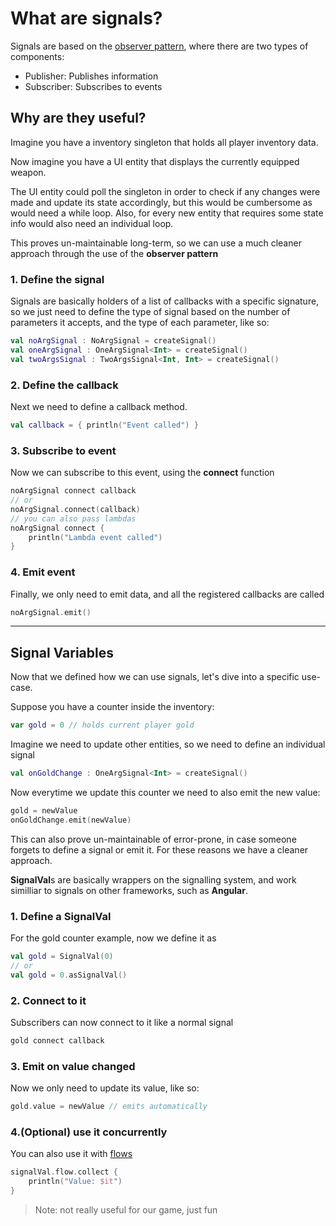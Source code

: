 # What are signals?

Signals are based on the [observer pattern](https://refactoring.guru/design-patterns/observer "‌"), 
where there are two types of components:
* Publisher: Publishes information
* Subscriber: Subscribes to events

## Why are they useful?
Imagine you have a inventory singleton that holds all player inventory data.

Now imagine you have a UI entity that displays the currently equipped weapon.

The UI entity could poll the singleton in order to check if any changes were made
and update its state accordingly, but this would be cumbersome as would need a 
while loop. Also, for every new entity that requires some state info would also need
an individual loop.

This proves un-maintainable long-term, so we can use a much
cleaner approach through the use of the **observer pattern**

### 1. Define the signal
Signals are basically holders of a list of callbacks with a specific signature,
so we just need to define the type of signal based on the number of parameters it accepts,
and the type of each parameter, like so:

````kotlin
val noArgSignal : NoArgSignal = createSignal()
val oneArgSignal : OneArgSignal<Int> = createSignal()
val twoArgsSignal : TwoArgsSignal<Int, Int> = createSignal()
````
### 2. Define the callback
Next we need to define a callback method.
````kotlin
val callback = { println("Event called") }
````
### 3. Subscribe to event
Now we can subscribe to this event, using the **connect** function
````kotlin
noArgSignal connect callback
// or
noArgSignal.connect(callback)
// you can also pass lambdas
noArgSignal connect {
    println("Lambda event called")
}
````
### 4. Emit event
Finally, we only need to emit data, and all the registered callbacks are called
````kotlin
noArgSignal.emit()
````
---
## Signal Variables
Now that we defined how we can use signals, let's dive into a specific use-case.

Suppose you have a counter inside the inventory:
````kotlin
var gold = 0 // holds current player gold
````
Imagine we need to update other entities, so we need to define an individual signal
````kotlin
val onGoldChange : OneArgSignal<Int> = createSignal()
````
Now everytime we update this counter we need to also emit the new value:
````kotlin
gold = newValue
onGoldChange.emit(newValue)
````
This can also prove un-maintainable of error-prone, in case someone forgets to define a signal or emit it.
For these reasons we have a cleaner approach.

**SignalVal**s are basically wrappers on the signalling system, and work similliar to signals on other frameworks,
such as **Angular**.

### 1. Define a SignalVal
For the gold counter example, now we define it as
````kotlin
val gold = SignalVal(0)
// or
val gold = 0.asSignalVal()
````
### 2. Connect to it
Subscribers can now connect to it like a normal signal
````kotlin
gold connect callback
````
### 3. Emit on value changed
Now we only need to update its value, like so:
````kotlin
gold.value = newValue // emits automatically
````
### 4.(Optional) use it concurrently
You can also use it with [flows](https://kotlinlang.org/docs/flow.html)
````kotlin
signalVal.flow.collect {
    println("Value: $it")
}
````
> Note: not really useful for our game, just fun






